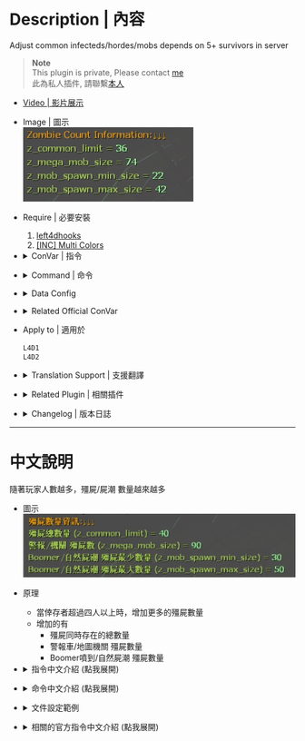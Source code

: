 # Description | 內容
Adjust common infecteds/hordes/mobs depends on 5+ survivors in server

> __Note__ <br/>
This plugin is private, Please contact [me](https://github.com/fbef0102/Game-Private_Plugin#私人插件列表-private-plugins-list)<br/>
此為私人插件, 請聯繫[本人](https://github.com/fbef0102/Game-Private_Plugin#私人插件列表-private-plugins-list)

* [Video | 影片展示](https://youtu.be/isTpGqmf1qA)

* Image | 圖示
	<br/>![l4d2_auto_add_zombie_1](image/l4d2_auto_add_zombie_1.jpg)

* Require | 必要安裝
	1. [left4dhooks](https://forums.alliedmods.net/showthread.php?t=321696)
	2. [[INC] Multi Colors](https://github.com/fbef0102/L4D1_2-Plugins/releases/tag/Multi-Colors)

* <details><summary>ConVar | 指令</summary>

	* cfg/sourcemod/l4d2_auto_add_zombie.cfg
		```php
		// 0=Plugin off, 1=Plugin on. (type !zminfo to see zombie count information)
		l4d2_auto_add_zombie_enable "1"

		// 1=Enable notify, 0=Disable notify
		l4d2_auto_add_zombie_hint "1"

		// If 1, Override common infected/mob/horde limit in director script.
		// This can prevent custom map from modifying common infected settings
		l4d2_auto_add_zombie_override_script_value "0"
		```
</details>

* <details><summary>Command | 命令</summary>

	* **Check Zombie count information**
		```php
		sm_zminfo
		```
</details>

* <details><summary>Data Config</summary>

	* ```data/l4d2_auto_add_zombie.txt```
		```php
		// default settings
		"default"
		{
			// How many common infecteds we can have at once on the map. (override official cvar 'z_common_limit')
			// -1: Don't modify, Restore Game default: 30
			"z_common_limit" 			"30" 
			
			// Amount of zombies to spawn in Map Event horde & Alarm horde & Director Panic Event  (override official cvar 'z_mega_mob_size')
			// -1: Don't modify, Restore Game default: 50
			"z_mega_mob_size"			"50" 
			
			// Minimum amount of zombies to spawn in natural hordes & z_spawn mob & boomer hordes & bile bomb  (override official cvar 'z_mob_spawn_min_size')
			// -1: Don't modify, Restore Game default: 10
			"z_mob_spawn_min_size"		"10" 
			
			// Maximum numbers of Boomer vomit/Natural horde/Bile Bomb common infected. (override official cvar '_mob_spawn_max_size')
			// -1: Don't modify, Restore Game default: 30
			"z_mob_spawn_max_size"		"30" 
			
			// After final rescue starts, Dynamic Adjust zombies related cvars
			// (Prevent too many common infected and horde keep coming, cause final stage stuck)
			"final"
			{
				"z_common_limit" 		"-1" 
				"z_mega_mob_size"		"-1" 
				"z_mob_spawn_min_size"	"-1" 
				"z_mob_spawn_max_size"	"-1" 
			}
		}
		
		// If there is only 1 survivor (real player + AI bot)
		"1"
		{
			"z_common_limit" 		"30" 
			"z_mega_mob_size"		"50" 
			"z_mob_spawn_min_size"	"10" 
			"z_mob_spawn_max_size"	"30" 
			
			"final"
			{
				"z_common_limit" 		"-1" 
				"z_mega_mob_size"		"-1" 
				"z_mob_spawn_min_size"	"-1" 
				"z_mob_spawn_max_size"	"-1" 
			}
		}
		...
		
		```
</details>

* <details><summary>Related Official ConVar</summary>

	* This plugin already modified the following cvars, you don't need to change.

	| ConVar/Command  					| Parameters or default value 	| Effect|
	| -------------|:-----------------:|:-------------:|
	| z_common_limit 					| 30   | How many common infecteds we can have at once.
	| z_mega_mob_size          			| 50   | Amount of zombies to spawn in Map Event horde & Alarm horde & Director Panic Event 
	| z_mob_spawn_min_size          	| 10   | Minimum amount of zombies to spawn in natural hordes & z_spawn mob & boomer hordes & bile bomb
	| z_mob_spawn_max_size          	| 30   | Maximum amount of zombies to spawn in natural hordes & z_spawn mob & boomer hordes & bile bomb
</details>

* Apply to | 適用於
	```
	L4D1
	L4D2
	```

* <details><summary>Translation Support | 支援翻譯</summary>

	```
	English
	繁體中文
	简体中文
	```
</details>

* <details><summary>Related Plugin | 相關插件</summary>

	1. [MultiSlots](https://github.com/fbef0102/L4D1_2-Plugins/tree/master/l4dmultislots): Allows additional survivor players in server when 5+ player joins the server
		* 創造5位以上倖存者遊玩伺服器
	2. [l4dinfectedbots](https://github.com/fbef0102/L4D1_2-Plugins/tree/master/l4dmultislots): Spawns multi infected bots in any mode + allows playable special infected in coop/survival + unlock infected slots (10 VS 10 available)
		* 多特感生成插件，倖存者人數越多，生成的特感越多，且不受遊戲特感數量限制 + 解除特感隊伍的人數限制 (可達成對抗 10 VS 10 玩法)
	3. [Common Limiter](https://forums.alliedmods.net/showthread.php?t=338337): Limit number of common infected to the z_common_limit cvar value
		* 地圖上的殭屍數量不會超過指令設定的數值 (以防止地圖狂刷殭屍數量)
</details>

* <details><summary>Changelog | 版本日誌</summary>

	* v1.4 (2024-8-23)
		* Update cvars
		* Add Data file

	* v1.3 (2024-7-11)
		* Add dynamic adjust after final rescue starts
		* Update Cvars

	* v1.2 (2023-12-18)
		* Override Director Scripts

	* v1.1 (2023-12-7)
		* When final rescue starts, disable Dynamic Adjust and restore all official cvars to default value.
		* Prevent too many common infected and horde keep coming, cause final stage stuck

	* v1.0 (2023-11-29)
	    * Initial Release
</details>

- - - -
# 中文說明
隨著玩家人數越多，殭屍/屍潮 數量越來越多

* 圖示
	<br/>![zho/l4d2_auto_add_zombie_1](image/zho/l4d2_auto_add_zombie_1.jpg)

* 原理
	* 當倖存者超過四人以上時，增加更多的殭屍數量
	* 增加的有
		* 殭屍同時存在的總數量
		* 警報車/地圖機關 殭屍數量
		* Boomer噴到/自然屍潮 殭屍數量

* <details><summary>指令中文介紹 (點我展開)</summary>

	* cfg/sourcemod/l4d2_auto_add_zombie.cfg
		```php
		// 0=關閉插件, 1=啟動插件 (輸入 !zminfo 隨時查看當下的殭屍數量狀態)
		l4d2_auto_add_zombie_enable "1"

		// 1=啟用提示, 0=關閉提示
		l4d2_auto_add_zombie_hint "1"

		// 為1時，強制使用VScript覆蓋導演系統的設置
		// 開啟這項指令可以防止三方圖攥改殭屍與屍潮的數量
		l4d2_auto_add_zombie_override_script_value "0"
		```
</details>

* <details><summary>命令中文介紹 (點我展開)</summary>

	* **查看目前的殭屍數量狀態**
		```php
		sm_zminfo
		```
</details>

* <details><summary>文件設定範例</summary>

	* ```data/l4d2_auto_add_zombie.txt```
		```php
		// 預設配置
		"default"
		{
			// 地圖上殭屍同時存在的總數量 (覆蓋官方指令 z_common_limit)
			// -1: 不修改, 恢復遊戲預設: 30
			"z_common_limit" 			"30" 
			
			// 警報車/地圖機關/導演屍潮 生成的殭屍數量. (覆蓋官方指令 z_mega_mob_size)
			// -1: 不修改, 恢復遊戲預設: 50
			"z_mega_mob_size"			"50" 
			
			// Boomer噴到/自然屍潮/膽汁瓶 最少的殭屍數量. (覆蓋官方指令 z_mob_spawn_min_size)
			// -1: 不修改, 恢復遊戲預設: 10
			"z_mob_spawn_min_size"		"10" 
			
			// Boomer噴到/自然屍潮/膽汁瓶 最多的殭屍數量. (覆蓋官方指令 'z_mob_spawn_max_size')
			// -1: 不修改, 恢復遊戲預設: 30
			"z_mob_spawn_max_size"		"30" 
			
			// 當救援開始後，重新設置相關的感染者數量指令
			// (避免殭屍太多，導致救援卡關，無法生成Tank)
			"final"
			{
				"z_common_limit" 		"-1" 
				"z_mega_mob_size"		"-1" 
				"z_mob_spawn_min_size"	"-1" 
				"z_mob_spawn_max_size"	"-1" 
			}
		}
		
		// 當只有一位倖存者時 (真人+AI Bot)
		"1"
		{
			"z_common_limit" 		"30" 
			"z_mega_mob_size"		"50" 
			"z_mob_spawn_min_size"	"10" 
			"z_mob_spawn_max_size"	"30" 
			
			"final"
			{
				"z_common_limit" 		"-1" 
				"z_mega_mob_size"		"-1" 
				"z_mob_spawn_min_size"	"-1" 
				"z_mob_spawn_max_size"	"-1" 
			}
		}

		...
		
		```
</details>

* <details><summary>相關的官方指令中文介紹 (點我展開)</summary>

	* 這個插件已經修改以下指令, 你無須更動

	| 指令  				| 預設值 	| 效果 |
	| -------------|:-----------------:|:-------------:|
	| z_common_limit 					| 30   | 地圖上殭屍同時存在的總數量
	| z_mega_mob_size          			| 50   | 警報車/地圖機關/導演屍潮 生成的殭屍數量.
	| z_mob_spawn_min_size          	| 10   | Boomer噴到/自然屍潮/膽汁瓶/z_spawn mob 最少生成的殭屍數量
	| z_mob_spawn_max_size          	| 30   | Boomer噴到/自然屍潮/膽汁瓶/z_spawn mob 最多生成的殭屍數量
</details>
